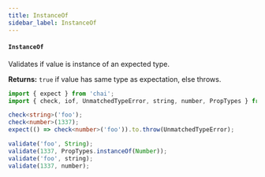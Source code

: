 ```yaml
---
title: InstanceOf
sidebar_label: InstanceOf
---
```


#### `InstanceOf`

Validates if value is instance of an expected type.

**Returns:** `true` if value has same type as expectation, else throws.

```ts
import { expect } from 'chai';
import { check, iof, UnmatchedTypeError, string, number, PropTypes } from 'typend';

check<string>('foo');
check<number>(1337);
expect(() => check<number>('foo')).to.throw(UnmatchedTypeError);

validate('foo', String);
validate(1337, PropTypes.instanceOf(Number));
validate('foo', string);
validate(1337, number);
```